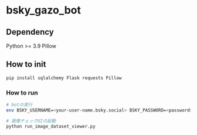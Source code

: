 # bsky_gazo_bot

## Dependency

Python >= 3.9
Pillow

## How to init

`pip install sqlalchemy Flask requests Pillow`

### How to run

```bash
# botの実行
env BSKY_USERNAME=<your-user-name.bsky.social> BSKY_PASSWORD=<password> python run_gazo_bot.py

# 画像チェックUIの起動
python run_image_dataset_viewer.py
```
